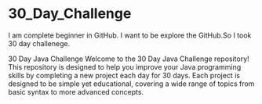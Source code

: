 # 30_Day_Challenge
I am complete beginner in GitHub. I want to be explore the GitHub.So I took 30 day challenege.

30 Day Java Challenge
Welcome to the 30 Day Java Challenge repository! This repository is designed to help you improve your Java programming skills by completing a new project each day for 30 days. Each project is designed to be simple yet educational, covering a wide range of topics from basic syntax to more advanced concepts.
